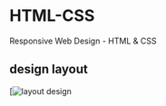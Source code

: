 # HTML-CSS
 Responsive Web Design - HTML &amp; CSS


## design layout

[![layout design](./layout.JPG)
